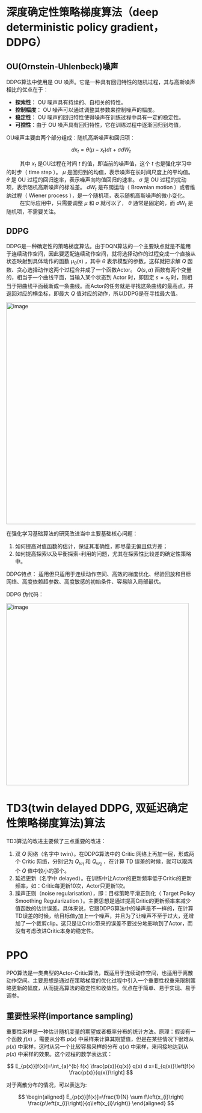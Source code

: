 # 深度确定性策略梯度算法（deep deterministic policy gradient，DDPG）

## OU(Ornstein-Uhlenbeck)噪声

DDPG算法中使用是 $\text{OU}$ 噪声。它是一种具有回归特性的随机过程，其与高斯噪声相比的优点在于：
* **探索性**： $\text{OU}$ 噪声具有持续的、自相关的特性。
* **控制幅度**： $\text{OU}$ 噪声可以通过调整其参数来控制噪声的幅度。
* **稳定性**： $\text{OU}$ 噪声的回归特性使得噪声在训练过程中具有一定的稳定性。
* **可控性**：由于 $\text{OU}$ 噪声具有回归特性，它在训练过程中逐渐回归到均值，

OU噪声主要由两个部分组成：随机高斯噪声和回归项：

$$
d x_t=\theta\left(\mu-x_t\right) d t+\sigma d W_t
$$

$\qquad$ 其中 $x_t$ 是OU过程在时间 $t$ 的值，即当前的噪声值，这个 $t$ 也是强化学习中的时步（ $\text{time step}$ ）。 $\mu$ 是回归到的均值，表示噪声在长时间尺度上的平均值。 $\theta$ 是 $\text{OU}$ 过程的回归速率，表示噪声向均值回归的速率。 $\sigma$ 是 $\text{OU}$ 过程的扰动项，表示随机高斯噪声的标准差。 $dW_t$ 是布朗运动（ $\text{Brownian motion}$ ）或者维纳过程（ $\text{Wiener process}$ ），是一个随机项，表示随机高斯噪声的微小变化。 $\qquad$ 在实际应用中，只需要调整 $\mu$ 和 $\sigma$ 就可以了， $\theta$ 通常是固定的，而 $dW_t$ 是随机项，不需要关注。

## DDPG

DDPG是一种确定性的策略梯度算法。由于DQN算法的一个主要缺点就是不能用于连续动作空间，因此要适配连续动作空间，就将选择动作的过程变成一个直接从状态映射到具体动作的函数 $\mu_\theta (s)$ ，其中 $\theta$ 表示模型的参数，这样就把求解 $Q$ 函数、贪心选择动作这两个过程合并成了一个函数Actor。 $Q(s,a)$ 函数有两个变量的，相当于一个曲线平面，当输入某个状态到 $\text{Actor}$ 时，即固定 $s=s_t$ 时，则相当于把曲线平面截断成一条曲线。而Actor的任务就是寻找这条曲线的最高点，并返回对应的横坐标，即最大 $Q$ 值对应的动作，所以DDPG是在寻找最大值。

<img width="591" alt="image" src="https://github.com/superkong001/learning_in_datawhale/assets/37318654/c3a56242-545e-475a-b35b-8e76a7acf83f">

在强化学习基础算法的研究改进当中主要基础核心问题：
1) 如何提高对值函数的估计，保证其准确性，即尽量无偏且低方差；
2) 如何提高探索以及平衡探索-利用的问题，尤其在探索性比较差的确定性策略中。

DDPG特点：
适用但只适用于连续动作空间、高效的梯度优化、经验回放和目标网络、高度依赖超参数、高度敏感的初始条件、容易陷入局部最优。

DDPG 伪代码：

<img width="485" alt="image" src="https://github.com/superkong001/learning_in_datawhale/assets/37318654/98eaaa37-8362-4501-b79f-6d1aba146884">

# TD3(twin delayed DDPG, 双延迟确定性策略梯度算法)算法

TD3算法的改进主要做了三点重要的改进：
1) 双 $Q$ 网络（名字中 twin）。在DDPG算法中的 $\text{Critic}$ 网络上再加一层，形成两个 $\text{Critic}$ 网络，分别记为 $Q_{\omega_1}$ 和 $Q_{\omega_2}$ ，在计算 $\text{TD}$ 误差的时候，就可以取两个 $Q$ 值中较小的那个。
2) 延迟更新（名字中 delayed）。在训练中让Actor的更新频率低于Critic的更新频率，如：Critic每更新10次，Actor只更新1次。
3) 躁声正则（noise regularisation），即：目标策略平滑正则化（ $\text{Target Policy Smoothing Regularization}$ ）。主要思想是通过提高Critic的更新频率来减少值函数的估计误差。具体来说，它跟DDPG算法中的噪声是不一样的，在计算TD误差的时候，给目标值y加上一个噪声，并且为了让噪声不至于过大，还增加了一个裁剪clip。这只是让Critic带来的误差不要过分地影响到了Actor，而没有考虑改进Critic本身的稳定性。

# PPO

PPO算法是一类典型的Actor-Critic算法，既适用于连续动作空间，也适用于离散动作空间。主要思想是通过在策略梯度的优化过程中引入一个重要性权重来限制策略更新的幅度，从而提高算法的稳定性和收敛性。优点在于简单、易于实现、易于调参。

## 重要性采样(importance sampling)

重要性采样是一种估计随机变量的期望或者概率分布的统计方法。原理：假设有一个函数 $f(x)$ ，需要从分布 $p(x)$ 中采样来计算其期望值，但是在某些情况下很难从 $p(x)$ 中采样，这时从另一个比较容易采样的分布 $q(x)$ 中采样，来间接地达到从 $p(x)$ 中采样的效果。这个过程的数学表达式：

$$
E_{p(x)}[f(x)]=\int_{a}^{b} f(x) \frac{p(x)}{q(x)} q(x) d x=E_{q(x)}\left[f(x) \frac{p(x)}{q(x)}\right]
$$

对于离散分布的情况，可以表达为:

$$
\begin{aligned}
E_{p(x)}[f(x)]=\frac{1}{N} \sum f\left(x_{i}\right) \frac{p\left(x_{i}\right)}{q\left(x_{i}\right)}
\end{aligned}
$$








